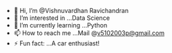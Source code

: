 - 👋 Hi, I’m @Vishnuvardhan Ravichandran
- 👀 I’m interested in ...Data Science
- 🌱 I’m currently learning ...Python
- 📫 How to reach me ...Mail @v5102003p@gmail.com
- ⚡ Fun fact: ...A car enthusiast!

<!---
VishnuvardhanRavichandran/VishnuvardhanRavichandran is a ✨ special ✨ repository because its `README.md` (this file) appears on your GitHub profile.
You can click the Preview link to take a look at your changes.
--->
